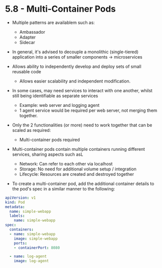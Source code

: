 # 5.8 - Multi-Container Pods

- Multiple patterns are availablem such as:
  - Ambassador
  - Adapter
  - Sidecar

- In general, it's advised to decouple a monolithic (single-tiered) application into a series of smaller components -> microservices

- Allows ability to independently develop and deploy sets of small reusable code
  - Allows easier scalability and independent modification.

- In some cases, may need services to interact with one another, whilst still being identifiable as separate services
  - Example: web server and logging agent
  - 1 agent service would be required per web server, not merging them together.

- Only the 2 functionalities (or more) need to work together that can be scaled as required:
  - Multi-container pods required

- Multi-container pods contain multiple containers running different services, sharing aspects such asL
  - Network: Can refer to each other via localhost
  - Storage: No need for additional volume setup / integration
  - Lifecycle: Resources are created and destroyed together

- To create a multi-container pod, add the additional container details to the pod's spec in a similar manner to the following:

```yaml
apiVersion: v1
kind: Pod
metadata:
  name: simple-webapp
  labels:
    name: simple-webapp
spec:
  containers:
  - name: simple-webapp
    image: simple-webapp
    ports:
    - containerPort: 8080

  - name: log-agent
    image: log-agent
```
